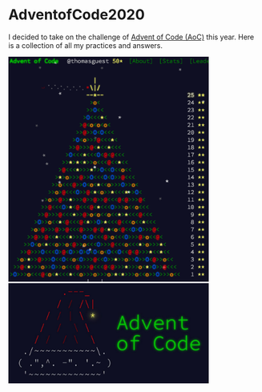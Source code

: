 # AdventofCode2020


I decided to take on the challenge of [Advent of Code (AoC)](https://adventofcode.com/) this year. Here is a collection of all my practices and answers.<br>

<p float="left">
  <img src="Images/AdventofCodeTree.png" width="400" />
  <img src="Images/advent-of-code.jpeg" width="400" /> 
</p>

